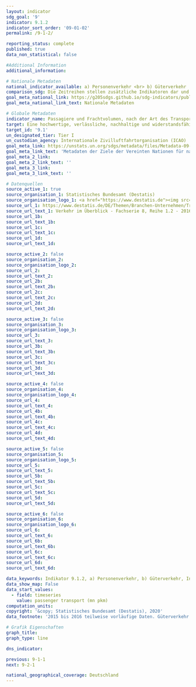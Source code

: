 ```yaml
---
layout: indicator
sdg_goal: '9'
indicator: 9.1.2
indicator_sort_order: '09-01-02'
permalink: /9-1-2/

reporting_status: complete
published: true
data_non_statistical: false

#Additional Information
additional_information: 

# Nationale Metadaten
national_indicator_available: a) Personenverkehr <br> b) Güterverkehr
comparison_sdg: Die Zeitreihen stellen zusätzliche Indikatoren dar und entsprechen nicht der internationalen Metadatenbeschreibung
goal_meta_national_link: https://g205sdgs.github.io/sdg-indicators/public/MetaDe/9.1.2.pdf
goal_meta_national_link_text: Nationale Metadaten

# Globale Metadaten
indicator_name: Passagiere und Frachtvolumen, nach der Art des Transports
target: Eine hochwertige, verlässliche, nachhaltige und widerstandsfähige Infrastruktur aufbauen, einschließlich regionaler und grenzüberschreitender Infrastruktur, um die wirtschaftliche Entwicklung und das menschliche Wohlergehen zu unterstützen, und dabei den Schwerpunkt auf einen erschwinglichen und gleichberechtigten Zugang für alle legen
target_id: '9.1'
un_designated_tier: Tier I
un_custodian_agency: Internationale Zivilluftfahrtorganisation (ICAO)
goal_meta_link: https://unstats.un.org/sdgs/metadata/files/Metadata-09-01-02.pdf
goal_meta_link_text: 'Metadaten der Ziele der Vereinten Nationen für nachhaltige Entwicklung'
goal_meta_2_link: 
goal_meta_2_link_text: ''
goal_meta_3_link: 
goal_meta_3_link_text: ''

# Datenquellen
source_active_1: true
source_organisation_1: Statistisches Bundesamt (Destatis)
source_organisation_logo_1: <a href="https://www.destatis.de"><img src="https://g205sdgs.github.io/sdg-indicators/public/logos/destatis.png" alt="Logo destatis" /></a>
source_url_1: https://www.destatis.de/DE/Themen/Branchen-Unternehmen/Transport-Verkehr/Publikationen/Downloads-Querschnitt/verkehr-ueberblick-2080120167004.html
source_url_text_1: Verkehr im Überblick - Fachserie 8, Reihe 1.2 - 2016
source_url_1b: 
source_url_text_1b: 
source_url_1c: 
source_url_text_1c: 
source_url_1d: 
source_url_text_1d: 

source_active_2: false
source_organisation_2: 
source_organisation_logo_2: 
source_url_2: 
source_url_text_2: 
source_url_2b: 
source_url_text_2b: 
source_url_2c: 
source_url_text_2c: 
source_url_2d: 
source_url_text_2d: 

source_active_3: false
source_organisation_3: 
source_organisation_logo_3: 
source_url_3: 
source_url_text_3: 
source_url_3b: 
source_url_text_3b: 
source_url_3c: 
source_url_text_3c: 
source_url_3d: 
source_url_text_3d: 

source_active_4: false
source_organisation_4: 
source_organisation_logo_4: 
source_url_4: 
source_url_text_4: 
source_url_4b: 
source_url_text_4b: 
source_url_4c: 
source_url_text_4c: 
source_url_4d: 
source_url_text_4d: 

source_active_5: false
source_organisation_5: 
source_organisation_logo_5: 
source_url_5: 
source_url_text_5: 
source_url_5b: 
source_url_text_5b: 
source_url_5c: 
source_url_text_5c: 
source_url_5d: 
source_url_text_5d: 

source_active_6: false
source_organisation_6: 
source_organisation_logo_6: 
source_url_6: 
source_url_text_6: 
source_url_6b: 
source_url_text_6b: 
source_url_6c: 
source_url_text_6c: 
source_url_6d: 
source_url_text_6d: 

data_keywords: Indikator 9.1.2, a) Personenverkehr, b) Güterverkehr, Internationale Zivilluftfahrtorganisation (ICAO)
data_show_map: False
data_start_values: 
  - field: timeseries
    value: passenger transport (mn pkm)
computation_units: 
copyright: '&copy; Statistisches Bundesamt (Destatis), 2020'
data_footnote: '2015 bis 2016 teilweise vorläufige Daten. Güterverkehr - Transport in Rohrleitungen: Rohöl, 2018 geschätzter Wert'

# Grafik Eigenschaften
graph_title: 
graph_type: line

dns_indicator: 

previous: 9-1-1
next: 9-2-1

national_geographical_coverage: Deutschland
---
```


